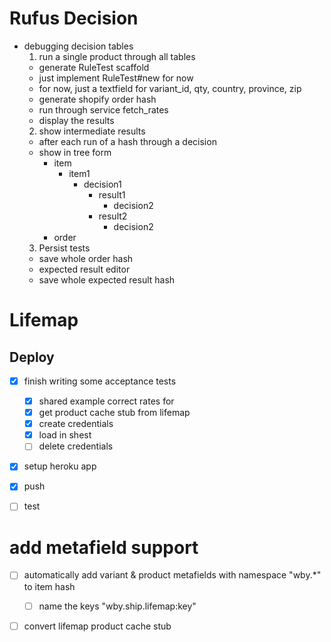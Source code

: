 # Rufus Decision
* debugging decision tables
  1. run a single product through all tables
    * generate RuleTest scaffold
    * just implement RuleTest#new for now
    * for now, just a textfield for variant_id, qty, country, province, zip
    * generate shopify order hash
    * run through service fetch_rates
    * display the results
  2. show intermediate results
    * after each run of a hash through a decision
    * show in tree form
      * item
        * item1
          * decision1
            * result1
              * decision2
            * result2
              * decision2
      * order
  3. Persist tests
    * save whole order hash
    * expected result editor
    * save whole expected result hash

# Lifemap
## Deploy

- [x] finish writing some acceptance tests
  - [x]  shared example correct rates for
  - [x]  get product cache stub from lifemap
    - [x]  create credentials
    - [x]  load in shest
    - [ ]  delete credentials
- [x]  setup heroku app
- [x]  push
- [ ]  test


# add metafield support
- [ ] automatically add variant & product metafields with namespace "wby.*" to item hash
  - [ ] name the keys "wby.ship.lifemap:key"
- [ ] convert lifemap product cache stub
  